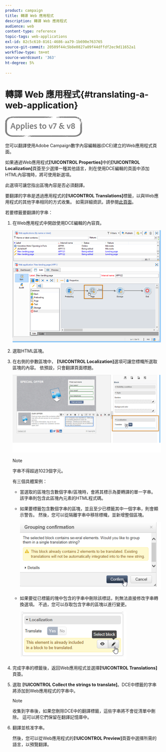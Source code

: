 ```yaml
---
product: campaign
title: 轉譯 Web 應用程式
description: 轉譯 Web 應用程式
audience: web
content-type: reference
topic-tags: web-applications
exl-id: 82c5c610-8161-4686-aa79-1b690e763765
source-git-commit: 20509f44c5b8e0827a09f44dffdf2ec9d11652a1
workflow-type: tm+mt
source-wordcount: '363'
ht-degree: 5%

---
```


# 轉譯 Web 應用程式{#translating-a-web-application}

![](../../assets/common.svg)

您可以翻譯使用Adobe Campaign數字內容編輯器(DCE)建立的Web應用程式頁面。

如果通過Web應用程式&#x200B;**[!UICONTROL Properties]**&#x200B;中的&#x200B;**[!UICONTROL Localization]**&#x200B;頁簽至少選擇一種其他語言，則在使用DCE編輯的頁面中添加HTML內容塊時，將可使用新選項。

此選項可讓您指出區塊內容是否必須翻譯。

要翻譯的字串是透過應用程式的&#x200B;**[!UICONTROL Translations]**&#x200B;標籤，以與Web應用程式的其他字串相同的方式收集。 如需詳細資訊，請參閱[此頁面](translating-a-web-form.md)。

若要標籤要翻譯的字串：

1. 在Web應用程式中開啟使用DCE編輯的內容頁。

   ![](assets/dce_translation_3.png)

1. 選取HTML區塊。
1. 在右側的參數區塊中， **[!UICONTROL Localization]**&#x200B;選項可讓您標幟所選取區塊的內容。 依預設，只會翻譯頁面標題。

   ![](assets/dce_translation_1.png)

   >[!NOTE]
   >
   >字串不得超過1023個字元。

   有三個具體案例：

   * 當選取的區塊包含數個字串/區塊時，會將其標示為要轉譯的單一字串。 該字串則包含此區塊內元素的HTML程式碼。
   * 如果要標籤包含數個字串的區塊，並且至少已標籤其中一個字串，則會顯示警告。 然後，您可以從隔離字串中移除標幟，並新增整個區塊。

      ![](assets/dce_translation_4.png)

   * 如果要從已標籤的塊中包含的字串中刪除該標誌，則無法直接修改字串轉換選項。 不過，您可以存取包含字串的區塊以進行變更。

      ![](assets/dce_translation_2.png)

1. 完成字串的標籤後，返回Web應用程式並選擇&#x200B;**[!UICONTROL Translations]**&#x200B;頁簽。
1. 選取 **[!UICONTROL Collect the strings to translate]**。DCE中標籤的字串將添加到Web應用程式的字串中。

   >[!NOTE]
   >
   >收集到字串後，如果您刪除DCE中的翻譯標籤，這些字串將不會從清單中刪除。 這可以將它們保留在翻譯記憶庫中。

1. 翻譯並核准字串。

   然後，您可以從Web應用程式的&#x200B;**[!UICONTROL Preview]**&#x200B;頁簽中選擇所需的語言，以預覽翻譯。
